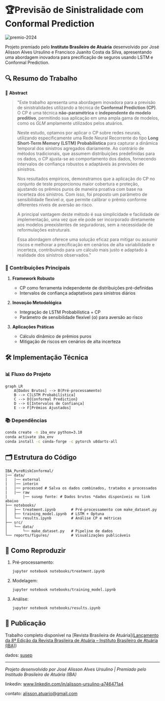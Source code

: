 # 🏆Previsão de Sinistralidade com Conformal Prediction

![premio-2024](https://atuarios.org.br/wp-content/uploads/2024/11/premio-2024.jpg)

Projeto premiado pelo **Instituto Brasileiro de Atuária** desenvolvido por José Alisson Alves Ursulino e Francisco Juanito Costa da Silva, apresentando uma abordagem inovadora para precificação de seguros usando LSTM e Conformal Prediction.

## 🔍 Resumo do Trabalho

📜 **Abstract**  

> "Este trabalho apresenta uma abordagem inovadora para a previsão de sinistralidades utilizando a técnica de **Conformal Prediction (CP)**. O CP é uma técnica **não-paramétrica** e **independente do modelo preditivo**, permitindo sua aplicação em uma ampla gama de modelos, como os *GLM* amplamente utilizados pelos atuários. 
> 
> Neste estudo, optamos por aplicar o CP sobre redes neurais, utilizando especificamente uma Rede Neural Recorrente do tipo **Long Short-Term Memory (LSTM) Probabilística** para capturar a dinâmica temporal dos sinistros agregados diariamente. Ao contrário de métodos tradicionais, que assumem distribuições predefinidas para os dados, o CP ajusta-se ao comportamento dos dados, fornecendo intervalos de confiança robustos e adaptáveis às previsões de sinistros.  
> 
> Nos resultados empíricos, demonstramos que a aplicação do CP no conjunto de teste proporcionou maior cobertura e proteção, ajustando os prêmios puros de maneira proativa com base na incerteza dos sinistros. Com isso, foi proposto um parâmetro de sensibilidade flexível $\alpha$, que permite calibrar o prêmio conforme diferentes níveis de aversão ao risco. 
> 
> A principal vantagem deste método é sua simplicidade e facilidade de implementação, uma vez que ele pode ser incorporado diretamente aos modelos preexistentes de seguradoras, sem a necessidade de reformulações estruturais. 
> 
> Essa abordagem oferece uma solução eficaz para mitigar ou assumir riscos e melhorar a precificação em cenários de alta variabilidade e incerteza, contribuindo para um cálculo mais justo e adaptado à realidade dos sinistros observados."

### 🎯 Contribuições Principais

1. **Framework Robusto**  
   
   - CP como ferramenta independente de distribuições pré-definidas
   - Intervalos de confiança adaptativos para sinistros diários

2. **Inovação Metodológica**  
   
   - Integração de LSTM Probabilística + CP
   - Parâmetro de sensibilidade flexível (α) para aversão ao risco

3. **Aplicações Práticas**  
   
   - Cálculo dinâmico de prêmios puros
   - Mitigação de riscos em cenários de alta incerteza

## 🛠️ Implementação Técnica

### 📊 Fluxo do Projeto

```mermaid
graph LR
    A[Dados Brutos] --> B(Pré-processamento)
    B --> C[LSTM Probabilística]
    C --> D{Conformal Prediction}
    D --> E[Intervalos de Confiança]
    E --> F[Prêmios Ajustados]
```

### 📚 Dependências

```bash
conda create -n iba_env python=3.10
conda activate iba_env
conda install -c conda-forge -c pytorch u8darts-all
```

## 🗂️ Estrutura do Código

```
IBA_PureRiskConformal/
|── data/
|   |── external
|   |── interin
|   |── processed # Salva os dados combinados, tratados e processados
|   |── raw
|       |── susep fonte: # Dados brutos *dados disponíveis no link abaixo
├── notebooks/
│   ├── treatment.ipynb       # Pré-processamento com make_dataset.py
│   ├── training_model.ipynb  # LSTM + Optuna
│   └── results.ipynb         # Análise CP e métricas
├── src/
│   └── data/ 
│       └── make_dataset.py   # Pipeline de dados
└── reports/figures/          # Visualizações publicáveis
```

## 📌 Como Reproduzir

1. Pré-processamento:
   
   ```bash
   jupyter notebook notebooks/treatment.ipynb
   ```

2. Modelagem:
   
   ```bash
   jupyter notebook notebooks/training_model.ipynb
   ```

3. Análise:
   
   ```bash
   jupyter notebook notebooks/results.ipynb
   ```

## 📄 Publicação

Trabalho completo disponível na [Revista Brasileira de Atuária]([Lançamento da 8ª Edição da Revista Brasileira de Atuária – Instituto Brasileiro de Atuária (IBA)](https://atuarios.org.br/lancamento-da-8a-edicao-da-revista-brasileira-de-atuaria/))

dados: [susep](https://drive.google.com/drive/folders/16x1l02dqg4EII7Q4bDgZe34wEWB99XGv?usp=sharing)

---

*Projeto desenvolvido por José Alisson Alves Ursulino | Premiado pelo Institudo Brasileiro de Atuária (IBA)*



linkedin: www.linkedin.com/in/alisson-ursulino-a746471a4

contato: alisson.atuario@gmail.com


